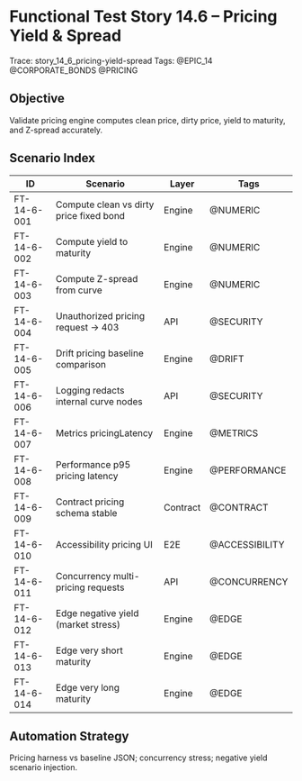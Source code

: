 # Functional Test Story 14.6 – Pricing Yield & Spread

Trace: story_14_6_pricing-yield-spread
Tags: @EPIC_14 @CORPORATE_BONDS @PRICING

## Objective
Validate pricing engine computes clean price, dirty price, yield to maturity, and Z-spread accurately.

## Scenario Index
| ID | Scenario | Layer | Tags |
|----|----------|-------|------|
| FT-14-6-001 | Compute clean vs dirty price fixed bond | Engine | @NUMERIC |
| FT-14-6-002 | Compute yield to maturity | Engine | @NUMERIC |
| FT-14-6-003 | Compute Z-spread from curve | Engine | @NUMERIC |
| FT-14-6-004 | Unauthorized pricing request -> 403 | API | @SECURITY |
| FT-14-6-005 | Drift pricing baseline comparison | Engine | @DRIFT |
| FT-14-6-006 | Logging redacts internal curve nodes | API | @SECURITY |
| FT-14-6-007 | Metrics pricingLatency | Engine | @METRICS |
| FT-14-6-008 | Performance p95 pricing latency | Engine | @PERFORMANCE |
| FT-14-6-009 | Contract pricing schema stable | Contract | @CONTRACT |
| FT-14-6-010 | Accessibility pricing UI | E2E | @ACCESSIBILITY |
| FT-14-6-011 | Concurrency multi-pricing requests | API | @CONCURRENCY |
| FT-14-6-012 | Edge negative yield (market stress) | Engine | @EDGE |
| FT-14-6-013 | Edge very short maturity | Engine | @EDGE |
| FT-14-6-014 | Edge very long maturity | Engine | @EDGE |

## Automation Strategy
Pricing harness vs baseline JSON; concurrency stress; negative yield scenario injection.
